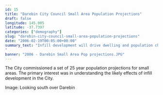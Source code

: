 ```yaml
---
id: 15
title: "Darebin City Council Small Area Population Projections"
draft: false
longitude: 145.005
latitude: -37.7397
categories: ["demography"]
slug: "darebin-city-council-small-area-population-projections"
date: "2006-02-19T00:05:00+00:00"
summary_text: "Infill development will drive dwelling and population changes
"
banner: "2006 - Darebin Small Area Pop projections.JPG"
---
```


The City commissioned a set of 25 year population projections for small areas. The primary interest was in understanding the likely effects of infill development in the City.

Image: Looking south over Darebin
